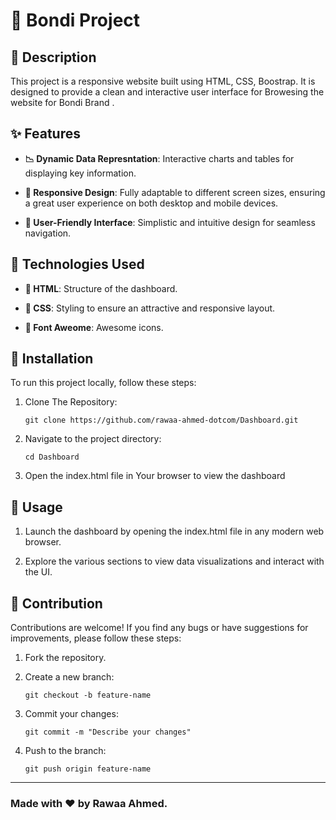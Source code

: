 # &#128226; Bondi Project

## &#128221; Description 

This project is a responsive website built using HTML, CSS, Boostrap. It is designed to provide a clean and interactive user interface for Browesing the website for Bondi Brand .


## 	&#10024; Features

- **&#128201; Dynamic Data Represntation**: Interactive charts and tables for displaying key information.
  
- **&#128241; Responsive Design**: Fully adaptable to different screen sizes, ensuring a great user experience on both desktop and mobile devices.
  
- **&#129303; User-Friendly Interface**: Simplistic and intuitive design for seamless navigation.


## &#128640; Technologies Used

- **&#128204; HTML**: Structure of the dashboard.
  
- **&#128204; CSS**: Styling to ensure an attractive and responsive layout.
  
- **&#128204; Font Aweome**: Awesome icons.


## &#128206; Installation 

To run this project locally, follow these steps:
1. Clone The Repository:

   ```
   git clone https://github.com/rawaa-ahmed-dotcom/Dashboard.git
   ```
   
3. Navigate to the project directory:
   
   ```
   cd Dashboard
   ```
   
3. Open the index.html file in Your browser to view the dashboard


## &#128681; Usage

1. Launch the dashboard by opening the index.html file in any modern web browser.
   
3. Explore the various sections to view data visualizations and interact with the UI.


## &#129513; Contribution

Contributions are welcome! If you find any bugs or have suggestions for improvements, please follow these steps:

1. Fork the repository.
   
3. Create a new branch:
   
   ```
   git checkout -b feature-name
   ```
5. Commit your changes:
   
   ```
   git commit -m "Describe your changes"
   ```
   
4. Push to the branch:
   
   ```
   git push origin feature-name
   ```



   
<hr>

### Made with ❤️ by Rawaa Ahmed.
   
    
